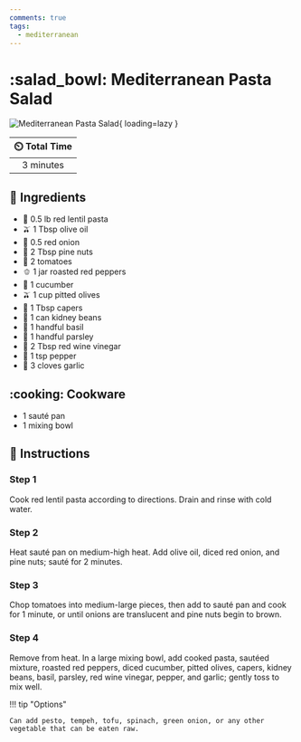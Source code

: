 ```yaml
---
comments: true
tags:
  - mediterranean
---
```

# :salad_bowl: Mediterranean Pasta Salad

![Mediterranean Pasta Salad](../assets/images/mediterranean-pasta-salad.jpg){ loading=lazy }

| :timer_clock: Total Time |
|:-----------------------: |
| 3 minutes |

## :salt: Ingredients

- :spaghetti: 0.5 lb red lentil pasta
- :olive: 1 Tbsp olive oil
- :onion: 0.5 red onion
- :chestnut: 2 Tbsp pine nuts
- :tomato: 2 tomatoes
- :bell_pepper: 1 jar roasted red peppers
- :cucumber: 1 cucumber
- :olive: 1 cup pitted olives
- :sponge: 1 Tbsp capers
- :canned_food: 1 can kidney beans
- :herb: 1 handful basil
- :herb: 1 handful parsley
- :wine_glass: 2 Tbsp red wine vinegar
- :salt: 1 tsp pepper
- :garlic: 3 cloves garlic

## :cooking: Cookware

- 1 sauté pan
- 1 mixing bowl

## :pencil: Instructions

### Step 1

Cook red lentil pasta according to directions. Drain and rinse with cold water.

### Step 2

Heat sauté pan on medium-high heat. Add olive oil, diced red onion, and pine nuts; sauté for 2 minutes.

### Step 3

Chop tomatoes into medium-large pieces, then add to sauté pan and cook for 1 minute, or until onions are translucent
and pine nuts begin to brown.

### Step 4

Remove from heat. In a large mixing bowl, add cooked pasta, sautéed mixture, roasted red peppers, diced cucumber,
pitted olives, capers, kidney beans, basil, parsley, red wine vinegar, pepper, and garlic; gently toss to mix well.

!!! tip "Options"

    Can add pesto, tempeh, tofu, spinach, green onion, or any other vegetable that can be eaten raw.

